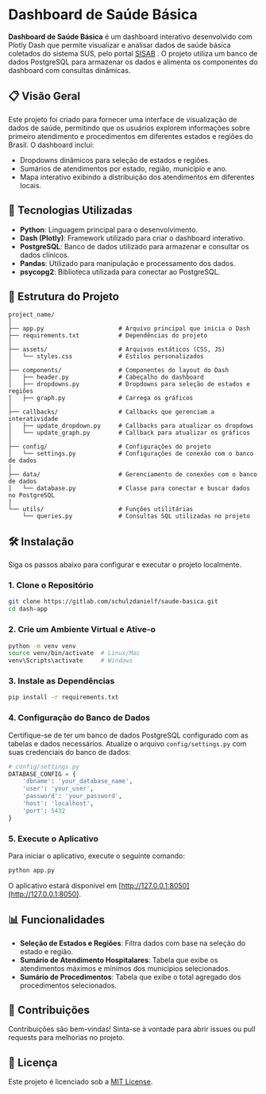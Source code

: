 # Dashboard de Saúde Básica

**Dashboard de Saúde Básica** é um dashboard interativo desenvolvido com Plotly Dash que permite visualizar e analisar
dados de saúde básica coletados do sistema SUS, pelo portal [SISAB](https://sisab.saude.gov.br/) . O projeto utiliza um banco de dados PostgreSQL para armazenar os dados e alimenta os componentes do dashboard com consultas dinâmicas.

## 📋 Visão Geral

Este projeto foi criado para fornecer uma interface de visualização de dados de saúde, permitindo que os usuários
explorem informações sobre primeiro atendimento e procedimentos em diferentes estados e regiões do Brasil. O dashboard inclui:

- Dropdowns dinâmicos para seleção de estados e regiões.
- Sumários de atendimentos por estado, região, município e ano.
- Mapa interativo exibindo a distribuição dos atendimentos em diferentes locais.

## 🚀 Tecnologias Utilizadas

- **Python**: Linguagem principal para o desenvolvimento.
- **Dash (Plotly)**: Framework utilizado para criar o dashboard interativo.
- **PostgreSQL**: Banco de dados utilizado para armazenar e consultar os dados clínicos.
- **Pandas**: Utilizado para manipulação e processamento dos dados.
- **psycopg2**: Biblioteca utilizada para conectar ao PostgreSQL.

## 📂 Estrutura do Projeto

```plaintext
project_name/
│
├── app.py                     # Arquivo principal que inicia o Dash
├── requirements.txt           # Dependências do projeto
│
├── assets/                    # Arquivos estáticos (CSS, JS)
│   └── styles.css             # Estilos personalizados
│
├── components/                # Componentes do layout do Dash
│   ├── header.py              # Cabeçalho do dashboard
│   ├── dropdowns.py           # Dropdowns para seleção de estados e regiões
│   ├── graph.py               # Carrega os gráficos
│
├── callbacks/                 # Callbacks que gerenciam a interatividade
│   ├── update_dropdown.py     # Callbacks para atualizar os dropdows
│   └── update_graph.py        # Callback para atualizar os gráficos
│
├── config/                    # Configurações do projeto
│   └── settings.py            # Configurações de conexão com o banco de dados
│
├── data/                      # Gerenciamento de conexões com o banco de dados
│   └── database.py            # Classe para conectar e buscar dados no PostgreSQL
│
└── utils/                     # Funções utilitárias
    └── queries.py             # Consultas SQL utilizadas no projeto
```

## 🛠️ Instalação

Siga os passos abaixo para configurar e executar o projeto localmente.

### 1. Clone o Repositório

```bash
git clone https://gitlab.com/schulzdanielf/saude-basica.git
cd dash-app
```

### 2. Crie um Ambiente Virtual e Ative-o

```bash
python -m venv venv
source venv/bin/activate  # Linux/Mac
venv\Scripts\activate     # Windows
```

### 3. Instale as Dependências

```bash
pip install -r requirements.txt
```

### 4. Configuração do Banco de Dados

Certifique-se de ter um banco de dados PostgreSQL configurado com as tabelas e dados necessários. Atualize o arquivo `config/settings.py` com suas credenciais do banco de dados:

```python
# config/settings.py
DATABASE_CONFIG = {
    'dbname': 'your_database_name',
    'user': 'your_user',
    'password': 'your_password',
    'host': 'localhost',
    'port': 5432
}
```

### 5. Execute o Aplicativo

Para iniciar o aplicativo, execute o seguinte comando:

```bash
python app.py
```

O aplicativo estará disponível em [http://127.0.0.1:8050](http://127.0.0.1:8050).

## 📊 Funcionalidades

- **Seleção de Estados e Regiões**: Filtra dados com base na seleção do estado e região.
- **Sumário de Atendimento Hospitalares**: Tabela que exibe os atendimentos máximos e mínimos dos municipios selecionados.
- **Sumário de Procedimentos**: Tabela que exibe o total agregado dos procedimentos selecionados.

## 📝 Contribuições

Contribuições são bem-vindas! Sinta-se à vontade para abrir issues ou pull requests para melhorias no projeto.

## 📄 Licença

Este projeto é licenciado sob a [MIT License](https://opensource.org/licenses/MIT).
